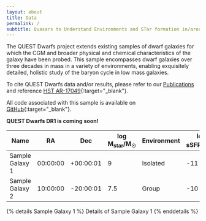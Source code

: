 ```yaml
---
layout: about
title: Data
permalink: /
subtitle: Quasars to Understand Environments and STar formation in/around Dwarfs
---
```


The QUEST Dwarfs project extends existing samples of dwarf galaxies for which the CGM and broader physical and chemical characteristics of the galaxy have been probed. This sample encompasses dwarf galaxies over three decades in mass in a variety of environments, enabling exquisitely detailed, holistic study of the baryon cycle in low mass galaxies.

To cite QUEST Dwarfs data and/or results, please refer to our [Publications](questdwarfs.github.io/publications) and reference [HST AR-17049](https://ui.adsabs.harvard.edu/abs/2022hst..prop17049P/abstract){:target="_blank"}.

All code associated with this sample is available on [GitHub](https://github.com/QUESTDwarfs){:target="_blank"}.

**QUEST Dwarfs DR1 is coming soon!**

<!-- choose a theme file -->
<link rel="stylesheet" href="https://mottie.github.io/tablesorter/css/theme.default.css">
<!-- load jQuery and tablesorter scripts -->
<script type="text/javascript" src="https://code.jquery.com/jquery-3.7.1.min.js"   integrity="sha256-/JqT3SQfawRcv/BIHPThkBvs0OEvtFFmqPF/lYI/Cxo="   crossorigin="anonymous"></script>
<script type="text/javascript" src="https://cdnjs.cloudflare.com/ajax/libs/jquery.tablesorter/2.31.3/js/jquery.tablesorter.min.js"></script>
<!-- <script type="text/javascript" src="/assets/js/jquery/jquery.tablesorter.min.js"></script> -->

<!-- tablesorter widgets (optional) -->
<script type="text/javascript" src="assets/js/jquery/jquery.tablesorter.widgets.js"></script>

<script type="text/javascript" >
        $(function() {
	    $("#myTable").tablesorter();
		});
</script>

<table id="myTable" class="tablesorter">
  <thead>
    <tr>
      <th>Name</th>
      <th>RA</th>
      <th>Dec</th>
      <th>log M<sub>star</sub>/M<sub>&#9737;</sub></th>
      <th>Environment</th>
      <th>log sSFR/yr<sup>-1</sup></th>
      <th>N<sub>QSO</sub></th>
    </tr>
  </thead>
  <tbody>
    <tr>
      <td>Sample Galaxy 1</td>
      <td>00:00:00</td>
      <td>+00:00:01</td>
      <td>9</td>
      <td>Isolated</td>
      <td>-11</td>
      <td>5</td>
    </tr>
    <tr>
      <td>Sample Galaxy 2</td>
      <td>10:00:00</td>
      <td>-20:00:01</td>
      <td>7.5</td>
      <td>Group</td>
      <td>-10</td>
      <td>1</td>
    </tr>
  </tbody>
</table>

{% details Sample Galaxy 1 %}
Details of Sample Galaxy 1
{% enddetails %}

